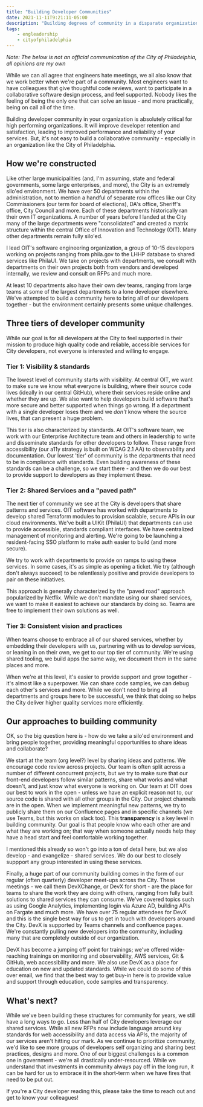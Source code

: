 ```yaml
---
title: "Building Developer Communities"
date: 2021-11-11T9:21:11-05:00
description: "Building degrees of community in a disparate organization"
tags: 
    - engleadership
    - cityofphiladelphia
---
```

*Note: The below is not an official communication of the City of Philadelphia, all opinions are my own*

While we can all agree that engineers hate meetings, we all also know that we work better when we're part of a community. Most engineers want to have colleagues that give thoughtful code reviews, want to participate in a collaborative software design process, and feel supported. Nobody likes the feeling of being the only one that can solve an issue - and more practically, being on call all of the time. 

Building developer community in your organization is absolutely critical for high performing organizations. It will improve developer retention and satisfaction, leading to improved performance and reliability of your services. But, it's not easy to build a collaborative community - especially in an organization like the City of Philadelphia.

## How we're constructed

Like other large municipalities (and, I'm assuming, state and federal governments, some large enterprises, and more), the City is an extremely silo'ed environment. We have over 50 departments within the administration, not to mention a handful of separate row offices like our City Commissioners (our term for board of elections), DA's office, Sheriff's office, City Council and more. Each of these departments historically ran their own IT organizations. A number of years before I landed at the City many of the large departments were "consolidated" and created a matrix structure within the central Office of Innovation and Technology (OIT). Many other departments remain fully silo'ed. 

I lead OIT's software engineering organization, a group of 10-15 developers working on projects ranging from phila.gov to the LHHP database to shared services like PhilaUI. We take on projects with departments, we consult with departments on their own projects both from vendors and developed internally, we review and consult on RFPs and much more. 

At least 10 departments also have their own dev teams, ranging from large teams at some of the largest departments to a lone developer elsewhere. We've attempted to build a community here to bring all of our developers together - but the environment certainly presents some unique challenges. 


## Three tiers of developer community

While our goal is for all developers at the City to feel supported in their mission to produce high quality code and reliable, accessible services for City developers, not everyone is interested and willing to engage. 

### Tier 1: Visibility & standards
The lowest level of community starts with visibility. At central OIT, we want to make sure we know what everyone is building, where their source code lives (ideally in our central GitHub), where their services reside online and whether they are up. We also want to help developers build software that's more secure and better supported when things go wrong. If a department with a single developer loses them and we *don't* know where the source lives, that can present a huge problem. 

This tier is also characterized by standards. At OIT's software team, we work with our Enterprise Architecture team and others in leadership to write and disseminate standards for other developers to follow. These range from accessibility (our a11y strategy is built on WCAG 2.1 AA) to observability and documentation. Our lowest 'tier' of community is the departments that need to be in compliance with standards. Even building awareness of these standards can be a challenge, so we start there - and then we do our best to provide support to developers as they implement these. 

### Tier 2: Shared Services and a "paved path"
The next tier of community we see at the City is developers that share patterns and services. OIT software has worked with departments to develop shared Terraform modules to provision scalable, secure APIs in our cloud environments. We've built a UIKit (PhilaUI) that departments can use to provide accessible, standards compliant interfaces. We have centralized management of monitoring and alerting. We're going to be launching a resident-facing SSO platform to make auth easier to build (and more secure).

We try to work with departments to provide on ramps to using these services. In some cases, it's as simple as opening a ticket. We try (although don't always succeed) to be relentlessly positive and provide developers to pair on these initiatives. 

This approach is generally characterized by the "paved road" approach popularized by Netflix. While we don't mandate using our shared services, we want to make it easiest to achieve our standards by doing so. Teams are free to implement their own solutions as well. 

### Tier 3: Consistent vision and practices
When teams choose to embrace all of our shared services, whether by embedding their developers with us, partnering with us to develop services, or leaning in on their own, we get to our top tier of community. We're using shared tooling, we build apps the same way, we document them in the same places and more. 

When we're at this level, it's easier to provide support and grow together - it's almost like a superpower. We can share code samples, we can debug each other's services and more. While we don't need to bring all departments and groups here to be successful, we think that doing so helps the City deliver higher quality services more efficiently. 

## Our approaches to building community
OK, so the big question here is - how do we take a silo'ed environment and bring people together, providing meaningful opportunities to share ideas and collaborate? 

We start at the team (org level?) level by sharing ideas and patterns. We encourage code review across projects. Our team is often split across a number of different concurrent projects, but we try to make sure that our front-end developers follow similar patterns, share what works and what doesn't, and just know what everyone is working on. Our team at OIT does our best to work in the open - unless we have an explicit reason not to, our source code is shared with all other groups in the City. Our project channels are in the open. When we implement meaningful new patterns, we try to publicly share them on our Confluence pages and in specific channels (we use Teams, but this works on slack too). This **transparency** is a key level in building community. Our goal is that people know who each other are and what they are working on; that way when someone actually needs help they have a head start and feel comfortable working together. 

I mentioned this already so won't go into a ton of detail here, but we also develop - and evangelize - shared services. We do our best to closely suppport any group interested in using these services. 

Finally, a huge part of our community building comes in the form of our regular (often quarterly) developer meet-ups across the City. These meetings - we call them DevXChange, or DevX for short - are the place for teams to share the work they are doing with others, ranging from fully built solutions to shared services they can consume. We've covered topics such as using Google Analytics, implementing login via Azure AD, building APIs on Fargate and much more. We have over 75 regular attendees for DevX and this is the single best way for us to get in touch with developers around the City. DevX is supported by Teams channels and confluence pages. We're constantly pulling new developers into the community, including many that are completely outside of our organization. 

DevX has become a jumping off point for trainings; we've offered wide-reaching trainings on monitoring and observability, AWS services, Git & GitHub, web accessibility and more. We also use DevX as a place for education on new and updated standards. While we could do some of this over email, we find that the best way to get buy-in here is to provide value and support through education, code samples and transparency. 

## What's next?
While we've been building these structures for community for years, we still have a long ways to go. Less than half of City developers leverage our shared services. While all new RFPs now include language around key standards for web accessibility and data access via APIs, the majority of our services aren't hitting our mark. As we continue to prioritize community, we'd like to see more groups of developers self organizing and sharing best practices, designs and more. One of our biggest challenges is a common one in government - we're all drastically under-resourced. While we understand that investments in community always pay off in the long run, it can be hard for us to embrace it in the short-term when we have fires that need to be put out. 

If you're a City developer reading this, please take the time to reach out and get to know your colleagues! 